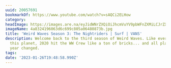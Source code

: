 ```yaml
---
uuid: 20057691
bookmarkOf: https://www.youtube.com/watch?v=sAQCi2ELHow
category: 
headImage: https://images.are.na/eyJidWNrZXQiOiJhcmVuYV9pbWFnZXMiLCJrZXkiOiIyMDA1NzY5MS9vcmlnaW5hbF80YTgzMjQxOTYwNjNkNmM2OTljODA1YTA2NDgwODczYi5qcGciLCJlZGl0cyI6eyJyZXNpemUiOnsid2lkdGgiOjEyMDAsImhlaWdodCI6MTIwMCwiZml0IjoiaW5zaWRlIiwid2l0aG91dEVubGFyZ2VtZW50Ijp0cnVlfSwid2VicCI6eyJxdWFsaXR5Ijo5MH0sImpwZWciOnsicXVhbGl0eSI6OTB9LCJyb3RhdGUiOm51bGx9fQ==?bc=0
imageName: 4a8324196063d6c699c805a06480873b.jpg
title: 'Weird Waves Season 3: The Nightriders | Surf | VANS'
description: Welcome back to the third season of Weird Waves. Like everyone else on
  this planet, 2020 hit the WW Crew like a ton of bricks... and all plans for the
  year changed.
tags: 
date: '2023-01-26T19:48:58.990Z'
---
```

